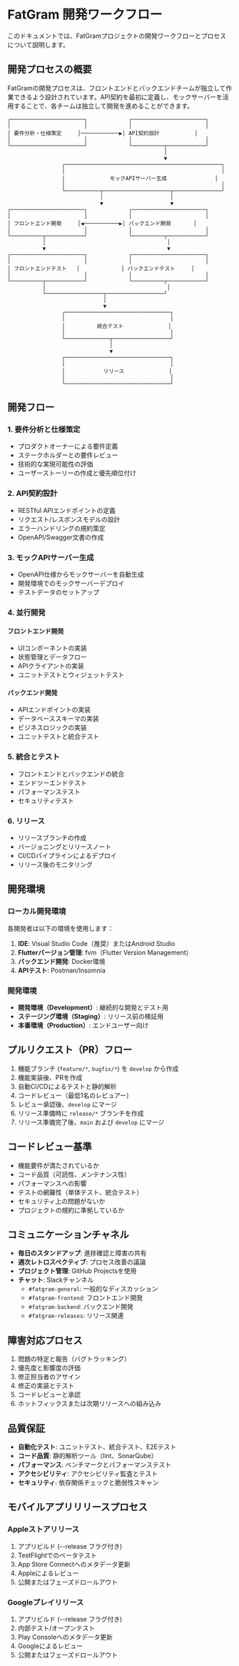 # FatGram 開発ワークフロー

このドキュメントでは、FatGramプロジェクトの開発ワークフローとプロセスについて説明します。

## 開発プロセスの概要

FatGramの開発プロセスは、フロントエンドとバックエンドチームが独立して作業できるよう設計されています。API契約を最初に定義し、モックサーバーを活用することで、各チームは独立して開発を進めることができます。

```
┌───────────────────────┐             ┌───────────────────────┐
│                       │             │                       │
│ 要件分析・仕様策定     │────────────▶│ API契約設計           │
│                       │             │                       │
└───────────────────────┘             └──────────┬────────────┘
                                                 │
                                                 ▼
                 ┌─────────────────────────────────────────────────┐
                 │                                                 │
                 │              モックAPIサーバー生成               │
                 │                                                 │
                 └───────────┬─────────────────────┬───────────────┘
                             │                     │
                             ▼                     ▼
┌───────────────────────┐             ┌───────────────────────┐
│                       │             │                       │
│ フロントエンド開発     │◀───────────▶│ バックエンド開発       │
│                       │             │                       │
└──────────┬────────────┘             └──────────┬────────────┘
           │                                      │
           ▼                                      ▼
┌───────────────────────┐             ┌───────────────────────┐
│                       │             │                       │
│ フロントエンドテスト   │             │ バックエンドテスト     │
│                       │             │                       │
└──────────┬────────────┘             └──────────┬────────────┘
           │                                      │
           └──────────────────┬──────────────────┘
                              │
                              ▼
                 ┌─────────────────────────────────┐
                 │                                 │
                 │          統合テスト              │
                 │                                 │
                 └──────────────┬──────────────────┘
                                │
                                ▼
                 ┌─────────────────────────────────┐
                 │                                 │
                 │            リリース              │
                 │                                 │
                 └─────────────────────────────────┘
```

## 開発フロー

### 1. 要件分析と仕様策定

- プロダクトオーナーによる要件定義
- ステークホルダーとの要件レビュー
- 技術的な実現可能性の評価
- ユーザーストーリーの作成と優先順位付け

### 2. API契約設計

- RESTful APIエンドポイントの定義
- リクエスト/レスポンスモデルの設計
- エラーハンドリングの規約策定
- OpenAPI/Swagger文書の作成

### 3. モックAPIサーバー生成

- OpenAPI仕様からモックサーバーを自動生成
- 開発環境でのモックサーバーデプロイ
- テストデータのセットアップ

### 4. 並行開発

#### フロントエンド開発

- UIコンポーネントの実装
- 状態管理とデータフロー
- APIクライアントの実装
- ユニットテストとウィジェットテスト

#### バックエンド開発

- APIエンドポイントの実装
- データベーススキーマの実装
- ビジネスロジックの実装
- ユニットテストと統合テスト

### 5. 統合とテスト

- フロントエンドとバックエンドの統合
- エンドツーエンドテスト
- パフォーマンステスト
- セキュリティテスト

### 6. リリース

- リリースブランチの作成
- バージョニングとリリースノート
- CI/CDパイプラインによるデプロイ
- リリース後のモニタリング

## 開発環境

### ローカル開発環境

各開発者は以下の環境を使用します：

1. **IDE**: Visual Studio Code（推奨）またはAndroid Studio
2. **Flutterバージョン管理**: fvm（Flutter Version Management）
3. **バックエンド開発**: Docker環境
4. **APIテスト**: Postman/Insomnia

### 開発環境

- **開発環境（Development）**: 継続的な開発とテスト用
- **ステージング環境（Staging）**: リリース前の検証用
- **本番環境（Production）**: エンドユーザー向け

## プルリクエスト（PR）フロー

1. 機能ブランチ (`feature/*`, `bugfix/*`) を `develop` から作成
2. 機能実装後、PRを作成
3. 自動CI/CDによるテストと静的解析
4. コードレビュー（最低1名のレビュアー）
5. レビュー承認後、`develop` にマージ
6. リリース準備時に `release/*` ブランチを作成
7. リリース準備完了後、`main` および `develop` にマージ

## コードレビュー基準

- 機能要件が満たされているか
- コード品質（可読性、メンテナンス性）
- パフォーマンスへの影響
- テストの網羅性（単体テスト、統合テスト）
- セキュリティ上の問題がないか
- プロジェクトの規約に準拠しているか

## コミュニケーションチャネル

- **毎日のスタンドアップ**: 進捗確認と障害の共有
- **週次レトロスペクティブ**: プロセス改善の議論
- **プロジェクト管理**: GitHub Projectsを使用
- **チャット**: Slackチャンネル
  - `#fatgram-general`: 一般的なディスカッション
  - `#fatgram-frontend`: フロントエンド開発
  - `#fatgram-backend`: バックエンド開発
  - `#fatgram-releases`: リリース関連

## 障害対応プロセス

1. 問題の特定と報告（バグトラッキング）
2. 優先度と影響度の評価
3. 修正担当者のアサイン
4. 修正の実装とテスト
5. コードレビューと承認
6. ホットフィックスまたは次期リリースへの組み込み

## 品質保証

- **自動化テスト**: ユニットテスト、統合テスト、E2Eテスト
- **コード品質**: 静的解析ツール（lint、SonarQube）
- **パフォーマンス**: ベンチマークとパフォーマンステスト
- **アクセシビリティ**: アクセシビリティ監査とテスト
- **セキュリティ**: 依存関係チェックと脆弱性スキャン

## モバイルアプリリリースプロセス

### Appleストアリリース

1. アプリビルド (--release フラグ付き)
2. TestFlightでのベータテスト
3. App Store Connectへのメタデータ更新
4. Appleによるレビュー
5. 公開またはフェーズドロールアウト

### Googleプレイリリース

1. アプリビルド (--release フラグ付き)
2. 内部テスト/オープンテスト
3. Play Consoleへのメタデータ更新
4. Googleによるレビュー
5. 公開またはフェーズドロールアウト